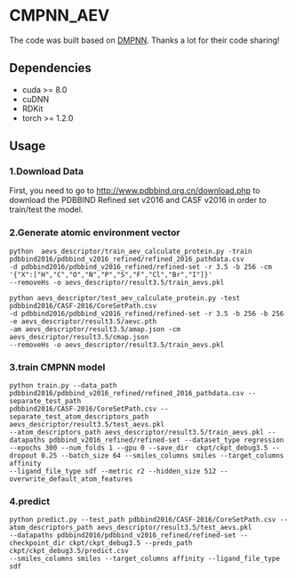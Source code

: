 # CMPNN_AEV
The code was built based on [DMPNN](https://github.com/chemprop/chemprop). Thanks a lot for their code sharing!

## Dependencies
+ cuda >= 8.0
+ cuDNN
+ RDKit
+ torch >= 1.2.0

## Usage
### 1.Download Data
First, you need to go to http://www.pdbbind.org.cn/download.php to download the PDBBIND Refined set v2016 and CASF v2016 in order to train/test the model.
### 2.Generate atomic environment vector
```
python  aevs_descriptor/train_aev_calculate_protein.py -train pdbbind2016/pdbbind_v2016_refined/refined_2016_pathdata.csv 
-d pdbbind2016/pdbbind_v2016_refined/refined-set -r 3.5 -b 256 -cm '{"X":["H","C","O","N","P","S","F","Cl","Br","I"]}' 
--removeHs -o aevs_descriptor/result3.5/train_aevs.pkl 
```
```
python aevs_descriptor/test_aev_calculate_protein.py -test pdbbind2016/CASF-2016/CoreSetPath.csv  
-d pdbbind2016/pdbbind_v2016_refined/refined-set -r 3.5 -b 256 -b 256 -e aevs_descriptor/result3.5/aevc.pth
-am aevs_descriptor/result3.5/amap.json -cm aevs_descriptor/result3.5/cmap.json
--removeHs -o aevs_descriptor/result3.5/train_aevs.pkl 
```
### 3.train CMPNN model
```
python train.py --data_path pdbbind2016/pdbbind_v2016_refined/refined_2016_pathdata.csv --separate_test_path 
pdbbind2016/CASF-2016/CoreSetPath.csv --separate_test_atom_descriptors_path aevs_descriptor/result3.5/test_aevs.pkl 
--atom_descriptors_path aevs_descriptor/result3.5/train_aevs.pkl --datapaths pdbbind_v2016_refined/refined-set --dataset_type regression 
--epochs 300 --num_folds 1 --gpu 0 --save_dir  ckpt/ckpt_debug3.5 --dropout 0.25 --batch_size 64 --smiles_columns smiles --target_columns affinity 
--ligand_file_type sdf --metric r2 --hidden_size 512 --overwrite_default_atom_features
```
### 4.predict
```
python predict.py --test_path pdbbind2016/CASF-2016/CoreSetPath.csv --atom_descriptors_path aevs_descriptor/result3.5/test_aevs.pkl 
--datapaths pdbbind2016/pdbbind_v2016_refined/refined-set --checkpoint_dir ckpt/ckpt_debug3.5 --preds_path ckpt/ckpt_debug3.5/predict.csv 
--smiles_columns smiles --target_columns affinity --ligand_file_type sdf
```
